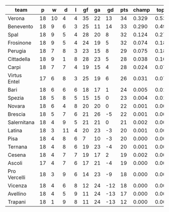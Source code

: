 |     team     | p  | w  | d  | l | gf | ga | gd  | pts | champ | top2  | top3  | top4  |  5-7  | bot4  | bot3  | bot2  |
|--------------|----|----|----|---|----|----|-----|-----|-------|-------|-------|-------|-------|-------|-------|-------|
| Verona       | 18 | 10 |  4 | 4 | 35 | 22 |  13 |  34 | 0.329 | 0.536 | 0.685 | 0.788 | 0.153 | 0.000 | 0.000 | 0.000|
| Benevento    | 18 |  9 |  6 | 3 | 25 | 11 |  14 |  33 | 0.290 | 0.498 | 0.653 | 0.764 | 0.169 | 0.000 | 0.000 | 0.000|
| Spal         | 18 |  9 |  5 | 4 | 28 | 20 |   8 |  32 | 0.124 | 0.278 | 0.432 | 0.560 | 0.265 | 0.000 | 0.000 | 0.000|
| Frosinone    | 18 |  9 |  5 | 4 | 24 | 19 |   5 |  32 | 0.074 | 0.189 | 0.314 | 0.447 | 0.308 | 0.002 | 0.001 | 0.000|
| Perugia      | 18 |  7 |  8 | 3 | 23 | 15 |   8 |  29 | 0.075 | 0.186 | 0.311 | 0.436 | 0.300 | 0.001 | 0.000 | 0.000|
| Cittadella   | 18 |  9 |  1 | 8 | 28 | 23 |   5 |  28 | 0.038 | 0.107 | 0.192 | 0.292 | 0.315 | 0.004 | 0.002 | 0.001|
| Carpi        | 18 |  7 |  7 | 4 | 19 | 15 |   4 |  28 | 0.024 | 0.070 | 0.128 | 0.214 | 0.298 | 0.006 | 0.002 | 0.001|
| Virtus Entel | 17 |  6 |  8 | 3 | 25 | 19 |   6 |  26 | 0.031 | 0.078 | 0.147 | 0.227 | 0.292 | 0.007 | 0.003 | 0.001|
| Bari         | 18 |  6 |  6 | 6 | 18 | 17 |   1 |  24 | 0.005 | 0.018 | 0.038 | 0.069 | 0.177 | 0.038 | 0.020 | 0.007|
| Spezia       | 18 |  5 |  8 | 5 | 15 | 15 |   0 |  23 | 0.004 | 0.013 | 0.031 | 0.058 | 0.159 | 0.050 | 0.027 | 0.010|
| Novara       | 18 |  6 |  4 | 8 | 20 | 20 |   0 |  22 | 0.001 | 0.005 | 0.013 | 0.027 | 0.100 | 0.100 | 0.054 | 0.023|
| Brescia      | 18 |  5 |  7 | 6 | 21 | 26 |  -5 |  22 | 0.001 | 0.003 | 0.008 | 0.017 | 0.062 | 0.155 | 0.093 | 0.046|
| Salernitana  | 18 |  4 |  9 | 5 | 21 | 21 |   0 |  21 | 0.002 | 0.006 | 0.016 | 0.032 | 0.111 | 0.090 | 0.050 | 0.023|
| Latina       | 18 |  3 | 11 | 4 | 20 | 23 |  -3 |  20 | 0.001 | 0.003 | 0.009 | 0.017 | 0.061 | 0.158 | 0.097 | 0.048|
| Pisa         | 18 |  4 |  8 | 6 |  7 | 10 |  -3 |  20 | 0.000 | 0.001 | 0.003 | 0.007 | 0.035 | 0.229 | 0.141 | 0.067|
| Ternana      | 18 |  4 |  8 | 6 | 19 | 23 |  -4 |  20 | 0.001 | 0.002 | 0.004 | 0.010 | 0.043 | 0.226 | 0.143 | 0.073|
| Cesena       | 18 |  4 |  7 | 7 | 19 | 17 |   2 |  19 | 0.002 | 0.006 | 0.013 | 0.027 | 0.089 | 0.107 | 0.061 | 0.030|
| Ascoli       | 17 |  4 |  7 | 6 | 17 | 21 |  -4 |  19 | 0.000 | 0.002 | 0.004 | 0.010 | 0.046 | 0.210 | 0.133 | 0.063|
| Pro Vercelli | 18 |  3 |  9 | 6 | 14 | 23 |  -9 |  18 | 0.000 | 0.000 | 0.001 | 0.001 | 0.009 | 0.466 | 0.341 | 0.205|
| Vicenza      | 18 |  4 |  6 | 8 | 12 | 24 | -12 |  18 | 0.000 | 0.000 | 0.000 | 0.001 | 0.006 | 0.583 | 0.452 | 0.292|
| Avellino     | 18 |  4 |  5 | 9 | 11 | 24 | -13 |  17 | 0.000 | 0.000 | 0.000 | 0.000 | 0.003 | 0.685 | 0.567 | 0.409|
| Trapani      | 18 |  1 |  9 | 8 | 11 | 24 | -13 |  12 | 0.000 | 0.000 | 0.000 | 0.000 | 0.000 | 0.878 | 0.813 | 0.700|
